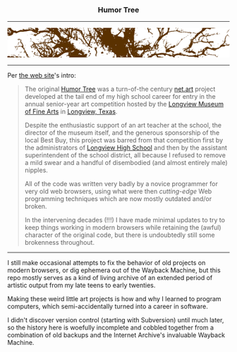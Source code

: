 <h3 align="center" style="border:none;">Humor Tree</h3>

---

<img src="./original/ht/images/tree_bg.gif">

---

Per [the web site][ht]'s intro:

> The original [Humor Tree][ht] was a turn-of-the century [net.art][] project
> developed at the tail end of my high school career for entry in the annual
> senior-year art competition hosted by the [Longview Museum of Fine
> Arts][lmfa] in [Longview, Texas][lv].
>
> Despite the enthusiastic support of an art teacher at the school, the
> director of the museum itself, and the generous sponsorship of the local Best
> Buy, this project was barred from that competition first by the
> administrators of [Longview High School][lhs] and then by the assistant
> superintendent of the school district, all because I refused to remove a mild
> swear and a handful of disembodied (and almost entirely male) nipples.
>
> All of the code was written very badly by a novice programmer for very old
> web browsers, using what were then _cutting-edge_ Web programming techniques
> which are now mostly outdated and/or broken.
>
> In the intervening decades (!!!) I have made minimal updates to try to keep
> things working in modern browsers while retaining the (awful) character of
> the original code, but there is undoubtedly still some brokenness throughout.

---

I still make occasional attempts to fix the behavior of old projects on modern
browsers, or dig ephemera out of the Wayback Machine, but this repo mostly
serves as a kind of living archive of an extended period of artistic output
from my late teens to early twenties.

Making these weird little art projects is how and why I learned to program
computers, which semi-accidentally turned into a career in software.

I didn't discover version control (starting with Subversion) until much later,
so the history here is woefully incomplete and cobbled together from a
combination of old backups and the Internet Archive's invaluable Wayback
Machine.

[ht]: https://humortree.org/
[net.art]: https://en.wikipedia.org/wiki/Net.art
[lmfa]: https://www.lmfa.org/
[lv]: https://en.wikipedia.org/wiki/Longview%2C_Texas
[lhs]: https://en.wikipedia.org/wiki/Longview_High_School
[cfh]: http://www.foxhearne.com/
